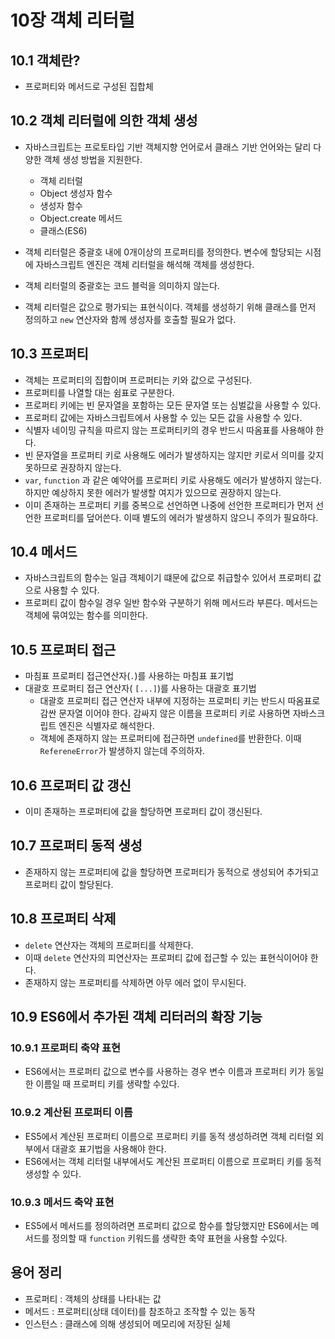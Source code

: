
# 10장 객체 리터럴

## 10.1 객체란?
- 프로퍼티와 메서드로 구성된 집합체

## 10.2 객체 리터럴에 의한 객체 생성
- 자바스크립트는 프로토타입 기반 객체지향 언어로서 클래스 기반 언어와는 달리 다양한 객체 생성 방법을 지원한다.
  - 객체 리터럴
  - Object 생성자 함수
  - 생성자 함수
  - Object.create 메서드
  - 클래스(ES6)

- 객체 리터럴은 중괄호 내에 0개이상의 프로퍼티를 정의한다. 변수에 할당되는 시점에 자바스크립트 엔진은 객체 리터럴을 해석해 객체를 생성한다.
- 객체 리터럴의 중괄호는 코드 블럭을 의미하지 않는다.
- 객체 리터럴은 값으로 평가되는 표현식이다.
객체를 생성하기 위해 클래스를 먼저 정의하고 `new` 연산자와 함께 생성자를 호출할 필요가 없다.
 
 ## 10.3 프로퍼티
- 객체는 프로퍼티의 집합이며 프로퍼티는 키와 값으로 구성된다.
- 프로퍼티를 나열할 대는 쉼표로 구분한다.
- 프로퍼티 키에는 빈 문자열을 포함하는 모든 문자열 또는 심벌값을 사용할 수 있다.
- 프로퍼티 값에는 자바스크립트에서 사용할 수 있는 모든 값을 사용할 수 있다.
- 식별자 네이밍 규칙을 따르지 않는 프로퍼티키의 경우 반드시 따옴표를 사용해야 한다.
- 빈 문자열을 프로퍼티 키로 사용해도 에러가 발생하지는 않지만 키로서 의미를 갖지 못하므로 권장하지 않는다.
- `var`, `function` 과 같은 예약어를 프로퍼티 키로 사용해도 에러가 발생하지 않는다. 하지만 예상하지 못한 에러가 발생할 여지가 있으므로 권장하지 않는다.
- 이미 존재하는 프로퍼티 키를 중복으로 선언하면 나중에 선언한 프로퍼티가 먼저 선언한 프로퍼티를 덮어쓴다. 이때 별도의 에러가 발생하지 않으니 주의가 필요하다.

## 10.4 메서드
- 자바스크립트의 함수는 일급 객체이기 떄문에 값으로 취급할수 있어서 프로퍼티 값으로 사용할 수 있다.
- 프로퍼티 값이 함수일 경우 일반 함수와 구분하기 위해 메서드라 부른다. 메서드는 객체에 묶여있는 함수를 의미한다.

## 10.5 프로퍼티 접근
- 마침표 프로퍼티 접근연산자(`.`)를 사용하는 마침표 표기법
- 대괄호 프로퍼티 접근 연산자(	`[...]`)를 사용하는 대괄호 표기법
  - 대괄호 프로퍼티 접근 연산자 내부에 지정하는 프로퍼티 키는 반드시 따옴표로 감싼 문자열 이어야 한다. 감싸지 않은 이름을 프로퍼티 키로 사용하면 자바스크립트 엔진은 식별자로 해석한다. 
  - 객체에 존재하지 않는 프로퍼티에 접근하면 `undefined`를 반환한다. 이때 `RefereneError`가 발생하지 않는데 주의하자.


## 10.6 프로퍼티 값 갱신
- 이미 존재하는 프로퍼티에 값을 할당하면 프로퍼티 값이 갱신된다.

## 10.7 프로퍼티 동적 생성
- 존재하지 않는 프로퍼티에 값을 할당하면 프로퍼티가 동적으로 생성되어 추가되고 프로퍼티 값이 할당된다.

## 10.8 프로퍼티 삭제
- `delete` 연산자는 객체의 프로퍼티를 삭제한다.
- 이때 `delete` 연산자의 피연산자는 프로퍼티 값에 접근할 수 있는 표현식이어야 한다.
- 존재하지 않는 프로퍼티를 삭제하면 아무 에러 없이 무시된다.

## 10.9 ES6에서 추가된 객체 리터러의 확장 기능
### 10.9.1 프로퍼티 축약 표현
- ES6에서는 프로퍼티 값으로 변수를 사용하는 경우 변수 이름과 프로퍼티 키가 동일한 이름일 때 프로퍼티 키를 생략할 수있다.
### 10.9.2 계산된 프로퍼티 이름
- ES5에서 계산된 프로퍼티 이름으로 프로퍼티 키를 동적 생성하려면 객체 리터럴 외부에서 대괄호 표기법을 사용해야 한다.
- ES6에서는 객체 리터럴 내부에서도 계산된 프로퍼티 이름으로 프로퍼티 키를 동적 생성할 수 있다.
### 10.9.3 메서드 축약 표현
- ES5에서 메서드를 정의하려면 프로퍼티 값으로 함수를 할당했지만 ES6에서는 메서드를 정의할 때 `function` 키워드를 생략한 축약 표현을 사용할 수있다.

## 용어 정리
- 프로퍼티 : 객체의 상태를 나타내는 값
- 메서드 : 프로퍼티(상태 데이터)를 참조하고 조작할 수 있는 동작
- 인스턴스 : 클래스에 의해 생성되어 메모리에 저장된 실체
